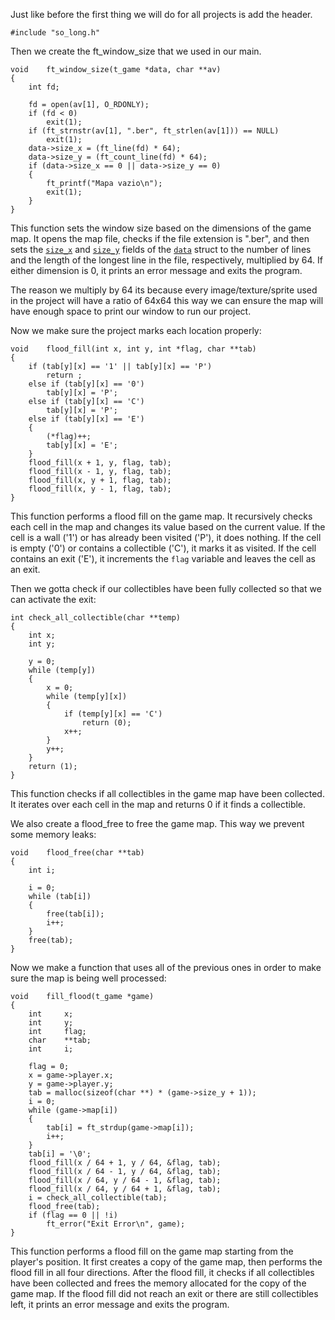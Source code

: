 Just like before the first thing we will do for all projects is add the header.

```
#include "so_long.h"
```

Then we create the ft_window_size that we used in our main.

```
void	ft_window_size(t_game *data, char **av)
{
    int	fd;

    fd = open(av[1], O_RDONLY);
    if (fd < 0)
        exit(1);
    if (ft_strnstr(av[1], ".ber", ft_strlen(av[1])) == NULL)
        exit(1);
    data->size_x = (ft_line(fd) * 64);
    data->size_y = (ft_count_line(fd) * 64);
    if (data->size_x == 0 || data->size_y == 0)
    {
        ft_printf("Mapa vazio\n");
        exit(1);
    }
}
```
This function sets the window size based on the dimensions of the game map. It opens the map file, checks if the file extension is ".ber", and then sets the [`size_x`](vscode-file://vscode-app/c:/Users/ThisI/AppData/Local/Programs/Microsoft%20VS%20Code/resources/app/out/vs/code/electron-sandbox/workbench/workbench.html "mainfiles/so_long.h") and [`size_y`](vscode-file://vscode-app/c:/Users/ThisI/AppData/Local/Programs/Microsoft%20VS%20Code/resources/app/out/vs/code/electron-sandbox/workbench/workbench.html "mainfiles/so_long.h") fields of the [`data`](vscode-file://vscode-app/c:/Users/ThisI/AppData/Local/Programs/Microsoft%20VS%20Code/resources/app/out/vs/code/electron-sandbox/workbench/workbench.html "mainfiles/window.c") struct to the number of lines and the length of the longest line in the file, respectively, multiplied by 64. If either dimension is 0, it prints an error message and exits the program.

The reason we multiply by 64 its because every image/texture/sprite used in the project will have a ratio of 64x64 this way we can ensure the map will have enough space to print our window to run our project.

Now we make sure the project marks each location properly:
```
void	flood_fill(int x, int y, int *flag, char **tab)
{
    if (tab[y][x] == '1' || tab[y][x] == 'P')
        return ;
    else if (tab[y][x] == '0')
        tab[y][x] = 'P';
    else if (tab[y][x] == 'C')
        tab[y][x] = 'P';
    else if (tab[y][x] == 'E')
    {
        (*flag)++;
        tab[y][x] = 'E';
    }
    flood_fill(x + 1, y, flag, tab);
    flood_fill(x - 1, y, flag, tab);
    flood_fill(x, y + 1, flag, tab);
    flood_fill(x, y - 1, flag, tab);
}
```
This function performs a flood fill on the game map. It recursively checks each cell in the map and changes its value based on the current value. If the cell is a wall ('1') or has already been visited ('P'), it does nothing. If the cell is empty ('0') or contains a collectible ('C'), it marks it as visited. If the cell contains an exit ('E'), it increments the `flag` variable and leaves the cell as an exit.

Then we gotta check if our collectibles have been fully collected so that we can activate the exit:
```
int	check_all_collectible(char **temp)
{
    int	x;
    int	y;

    y = 0;
    while (temp[y])
    {
        x = 0;
        while (temp[y][x])
        {
            if (temp[y][x] == 'C')
                return (0);
            x++;
        }
        y++;
    }
    return (1);
}
```
This function checks if all collectibles in the game map have been collected. It iterates over each cell in the map and returns 0 if it finds a collectible.

We also create a flood_free to free the game map. This way we prevent some memory leaks:

```
void	flood_free(char **tab)
{
    int	i;

    i = 0;
    while (tab[i])
    {
        free(tab[i]);
        i++;
    }
    free(tab);
}
```
Now we make a function that uses all of the previous ones in order to make sure the map is being well processed:
```
void	fill_flood(t_game *game)
{
    int		x;
    int		y;
    int		flag;
    char	**tab;
    int		i;

    flag = 0;
    x = game->player.x;
    y = game->player.y;
    tab = malloc(sizeof(char **) * (game->size_y + 1));
    i = 0;
    while (game->map[i])
    {
        tab[i] = ft_strdup(game->map[i]);
        i++;
    }
    tab[i] = '\0';
    flood_fill(x / 64 + 1, y / 64, &flag, tab);
    flood_fill(x / 64 - 1, y / 64, &flag, tab);
    flood_fill(x / 64, y / 64 - 1, &flag, tab);
    flood_fill(x / 64, y / 64 + 1, &flag, tab);
    i = check_all_collectible(tab);
    flood_free(tab);
    if (flag == 0 || !i)
        ft_error("Exit Error\n", game);
}
```
This function performs a flood fill on the game map starting from the player's position. It first creates a copy of the game map, then performs the flood fill in all four directions. After the flood fill, it checks if all collectibles have been collected and frees the memory allocated for the copy of the game map. If the flood fill did not reach an exit or there are still collectibles left, it prints an error message and exits the program.

